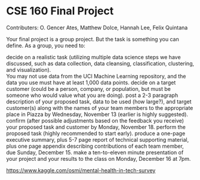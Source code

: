 # CSE 160 Final Project

Contributers: O. Gencer Ates, Matthew Dolce, Hannah Lee, Felix Quintana


Your final project is a group project.  But the task is something you can define.  As a group, you need to: 

decide on a realistic task (utilizing multiple data science steps we have discussed, such as data collection, data cleansing, classification, clustering, and visualization).  
You may not use data from the UCI Machine Learning repository, and the data you use must have at least 1,000 data points.
decide on a target customer (could be a person, company, or population, but must be someone who would value what you are doing).
post a 2-3 paragraph description of your proposed task, data to be used (how large?), and target customer(s) along with the names of your team members to the appropriate place in Piazza by Wednesday, November 13 (earlier is highly suggested).
confirm (after possible adjustments based on the feedback you receive) your proposed task and customer by Monday, November 18.
perform the proposed task (highly recommended to start early).
produce a one-page executive summary, plus 5-7 page report of technical supporting material, plus one page appendix describing contributions of each team member, due Sunday, December 15.
make a ten-to-eleven minute presentation of your project and your results to the class on Monday, December 16 at 7pm.




https://www.kaggle.com/osmi/mental-health-in-tech-survey
